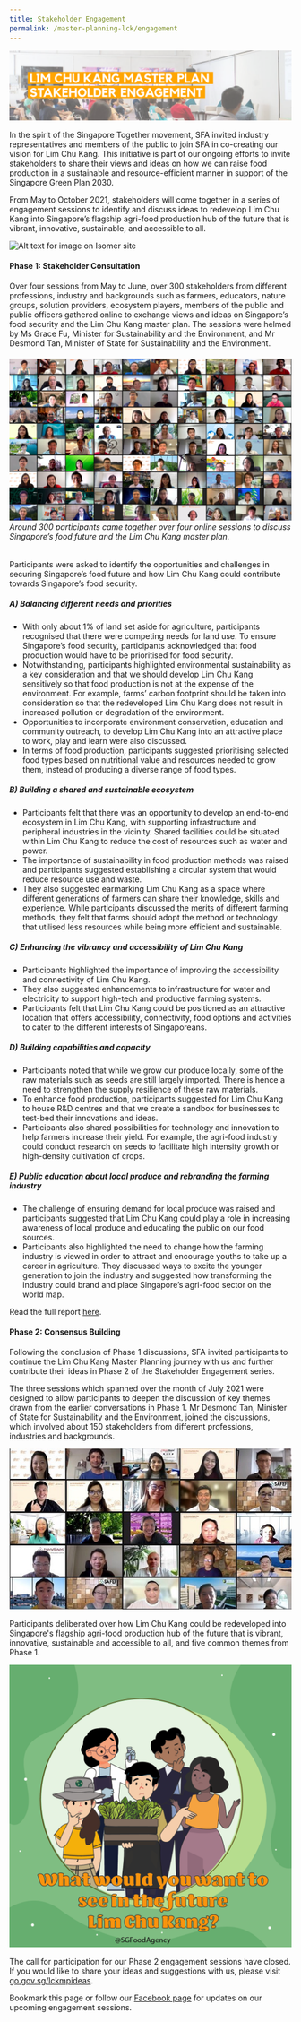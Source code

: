 ```yaml
---
title: Stakeholder Engagement
permalink: /master-planning-lck/engagement
---
```

![Alt text for image on Isomer site](/images/Stakeholder%20Engagement.png)

In the spirit of the Singapore Together movement, SFA invited industry representatives and members of the public to join SFA in co-creating our vision for Lim Chu Kang. This initiative is part of our ongoing efforts to invite stakeholders to share their views and ideas on how we can raise food production in a sustainable and resource-efficient manner in support of the Singapore Green Plan 2030.

From May to October 2021, stakeholders will come together in a series of engagement sessions to identify and discuss ideas to redevelop Lim Chu Kang into Singapore’s flagship agri-food production hub of the future that is vibrant, innovative, sustainable, and accessible to all.

![Alt text for image on Isomer site](/images/Stakeholderengagement.png)

#### **Phase 1: Stakeholder Consultation**

Over four sessions from May to June, over 300 stakeholders from different professions, industry and backgrounds such as farmers, educators, nature groups, solution providers, ecosystem players, members of the public and public officers gathered online to exchange views and ideas on Singapore’s food security and the Lim Chu Kang master plan. The sessions were helmed by Ms Grace Fu, Minister for Sustainability and the Environment, and Mr Desmond Tan, Minister of State for Sustainability and the Environment.
 
######  ![Alt text for image on Isomer site](/images/phase%201.png)Around 300 participants came together over four online sessions to discuss Singapore’s food future and the Lim Chu Kang master plan.  
 
 Participants were asked to identify the opportunities and challenges in securing Singapore’s food future and how Lim Chu Kang could contribute towards Singapore’s food security.  
 
##### A) Balancing different needs and priorities
* With only about 1% of land set aside for agriculture, participants recognised that there were competing needs for land use. To ensure Singapore’s food security, participants acknowledged that food production would have to be prioritised for food security.
* Notwithstanding, participants highlighted environmental sustainability as a key consideration and that we should develop Lim Chu Kang sensitively so that food production is not at the expense of the environment. For example, farms’ carbon footprint should be taken into consideration so that the redeveloped Lim Chu Kang does not result in increased pollution or degradation of the environment.
* Opportunities to incorporate environment conservation, education and community outreach, to develop Lim Chu Kang into an attractive place to work, play and learn were also discussed.
* In terms of food production, participants suggested prioritising selected food types based on nutritional value and resources needed to grow them, instead of producing a diverse range of food types.

##### B) Building a shared and sustainable ecosystem 
* Participants felt that there was an opportunity to develop an end-to-end ecosystem in Lim Chu Kang, with supporting infrastructure and peripheral industries in the vicinity. Shared facilities could be situated within Lim Chu Kang to reduce the cost of resources such as water and power.
* The importance of sustainability in food production methods was raised and participants suggested establishing a circular system that would reduce resource use and waste.
* They also suggested earmarking Lim Chu Kang as a space where different generations of farmers can share their knowledge, skills and experience. While participants discussed the merits of different farming methods, they felt that farms should adopt the method or technology that utilised less resources while being more efficient and sustainable.

##### C) Enhancing the vibrancy and accessibility of Lim Chu Kang
* Participants highlighted the importance of improving the accessibility and connectivity of Lim Chu Kang.
* They also suggested enhancements to infrastructure for water and electricity to support high-tech and productive farming systems.
* Participants felt that Lim Chu Kang could be positioned as an attractive location that offers accessibility, connectivity, food options and activities to cater to the different interests of Singaporeans.

##### D) Building capabilities and capacity 
* Participants noted that while we grow our produce locally, some of the raw materials such as seeds are still largely imported. There is hence a need to strengthen the supply resilience of these raw materials.
* To enhance food production, participants suggested for Lim Chu Kang to house R&D centres and that we create a sandbox for businesses to test-bed their innovations and ideas.
* Participants also shared possibilities for technology and innovation to help farmers increase their yield. For example, the agri-food industry could conduct research on seeds to facilitate high intensity growth or high-density cultivation of crops.

##### E) Public education about local produce and rebranding the farming industry
* The challenge of ensuring demand for local produce was raised and participants suggested that Lim Chu Kang could play a role in increasing awareness of local produce and educating the public on our food sources.
* Participants also highlighted the need to change how the farming industry is viewed in order to attract and encourage youths to take up a career in agriculture. They discussed ways to excite the younger generation to join the industry and suggested how transforming the industry could brand and place Singapore’s agri-food sector on the world map.

Read the full report [here](/files/Summary%20of%20LCKMP%20Phase%201%20Discussions%20.pdf).

#### Phase 2: Consensus Building 

Following the conclusion of Phase 1 discussions, SFA invited participants to continue the Lim Chu Kang Master Planning journey with us and further contribute their ideas in Phase 2 of the Stakeholder Engagement series.

The three sessions which spanned over the month of July 2021 were designed to allow participants to deepen the discussion of key themes drawn from the earlier conversations in Phase 1. Mr Desmond Tan, Minister of State for Sustainability and the Environment, joined the discussions, which involved about 150 stakeholders from different professions, industries and backgrounds. 

![Alt text for image on Isomer site](/images/LCKMP%20Phase%202.jpg)

Participants deliberated over how Lim Chu Kang could be redeveloped into Singapore's flagship agri-food production hub of the future that is vibrant, innovative, sustainable and accessible to all, and five common themes from Phase 1.

![Alt text for image on Isomer site](/images/Phase%202-1.jpg)

The call for participation for our Phase 2 engagement sessions have closed. If you would like to share your ideas and suggestions with us, please visit [go.gov.sg/lckmpideas](go.gov.sg/lckmpideas).

Bookmark this page or follow our [Facebook page](https://www.facebook.com/SGFoodAgency/) for updates on our upcoming engagement sessions.